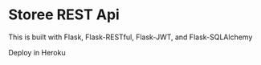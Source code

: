 # Storee REST Api

This is built with Flask, Flask-RESTful, Flask-JWT, and Flask-SQLAlchemy

Deploy in Heroku